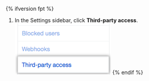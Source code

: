 {% ifversion fpt %}
  1. In the Settings sidebar, click **Third-party access**.
  ![{% data variables.product.prodname_oauth_app %} access tab in the left sidebar](/assets/images/help/settings/settings-sidebar-third-party-access.png)
{% endif %}
